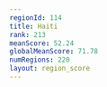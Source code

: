 ```yaml
---
regionId: 114
title: Haiti
rank: 213
meanScore: 52.24
globalMeanScore: 71.78
numRegions: 220
layout: region_score
---
```


